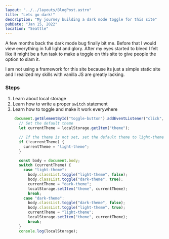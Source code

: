 ```yaml
---
layout: "../../layouts/BlogPost.astro"
title: "Lets go dark!"
description: "My journey building a dark mode toggle for this site"
pubDate: "Jan 15, 2022"
location: "Seattle"
---
```


A few months back the dark mode bug finally bit me. Before that I would view everything in full light and glory. After my eyes started to bleed I felt like it might be a fun task to make a toggle on this site to give people the option to slam it.

I am not using a framework for this site because its just a simple static site and I realized my skills with vanilla JS are greatly lacking.

### Steps
1. Learn about local storage
2. Learn how to write a proper `switch` statement
3. Learn how to toggle and make it work everywhere

```js
    document.getElementById("toggle-button").addEventListener("click", () => {
      // Set the default theme
      let currentTheme = localStorage.getItem("theme");

      // If the theme is not set, set the default theme to light-theme
      if (!currentTheme) {
        currentTheme = "light-theme";
      }

      const body = document.body;
      switch (currentTheme) {
        case "light-theme":
          body.classList.toggle("light-theme", false);
          body.classList.toggle("dark-theme", true);
          currentTheme = "dark-theme";
          localStorage.setItem("theme", currentTheme);
          break;
        case "dark-theme":
          body.classList.toggle("dark-theme", false);
          body.classList.toggle("light-theme", true);
          currentTheme = "light-theme";
          localStorage.setItem("theme", currentTheme);
          break;
      }
      console.log(localStorage);
```